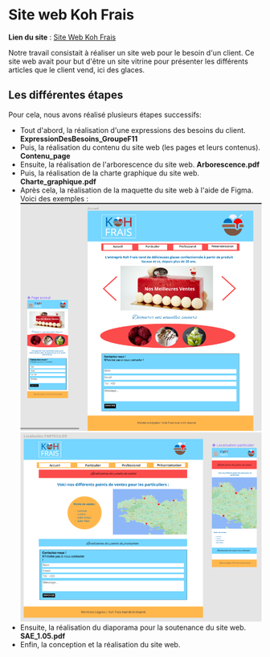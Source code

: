 # Site web Koh Frais 

**Lien du site** : [Site Web Koh Frais](https://nono22170.github.io/site_web/accueil.html) 

Notre travail consistait à réaliser un site web pour le besoin d'un client. Ce site web avait pour but d'être un site vitrine pour présenter les différents articles que le client vend, ici des glaces. 

## Les différentes étapes 

Pour cela, nous avons réalisé plusieurs étapes successifs:

- Tout d'abord, la réalisation d'une expressions des besoins du client. **ExpressionDesBesoins_GroupeF11**
- Puis, la réalisation du contenu du site web (les pages et leurs contenus). **Contenu_page**
- Ensuite, la réalisation de l'arborescence du site web. **Arborescence.pdf** 
- Puis, la réalisation de la charte graphique du site web. **Charte_graphique.pdf**
- Après cela, la réalisation de la maquette du site web à l'aide de Figma. Voici des exemples : 
![accueil](Maquette_Page_Figma/accueil.png) ![localisation_particulier](Maquette_Page_Figma/localisation_particulier.png) 
- Ensuite, la réalisation du diaporama pour la soutenance du site web. **SAE_1.05.pdf** 
- Enfin, la conception et la réalisation du site web. 
